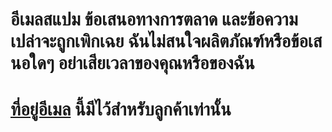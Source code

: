 # อีเมลสแปม ข้อเสนอทางการตลาด และข้อความเปล่าจะถูกเพิกเฉย ฉันไม่สนใจผลิตภัณฑ์หรือข้อเสนอใดๆ อย่าเสียเวลาของคุณหรือของฉัน
# [ที่อยู่อีเมล](mailto:cuscuta-comenzado.0p@icloud.com) นี้มีไว้สําหรับลูกค้าเท่านั้น
